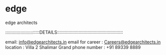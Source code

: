 # edge
edge architects

:::::::::::::::::::::::::::DETAILS:::::::::::::::::::::::::::::::::::::::::::::::::::: 

email: info@edgearchitects.in
email for career : Careers@edgearchitects.in
location :  Villa 2 Shalimar Grand 
phone number : +91 89339 8889 